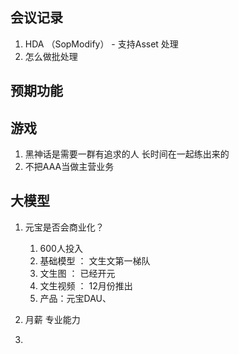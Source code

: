 ## 会议记录 
1. HDA （SopModify） -  支持Asset 处理  
2. 怎么做批处理


## 预期功能

## 游戏
1. 黑神话是需要一群有追求的人 长时间在一起练出来的
2. 不把AAA当做主营业务
## 大模型
1. 元宝是否会商业化？
	1. 600人投入
	2. 基础模型 ： 文生文第一梯队
	3. 文生图 ： 已经开元
	4. 文生视频 ： 12月份推出
	5. 产品：元宝DAU、

1. 月薪 专业能力
2. 